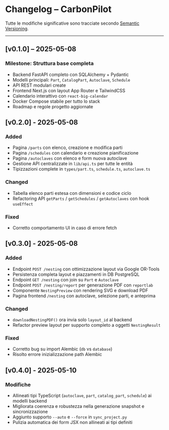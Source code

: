 # Changelog – CarbonPilot

Tutte le modifiche significative sono tracciate secondo [Semantic Versioning](https://semver.org/).

---

## [v0.1.0] – 2025-05-08
### Milestone: Struttura base completa
- Backend FastAPI completo con SQLAlchemy + Pydantic
- Modelli principali: `Part`, `CatalogPart`, `Autoclave`, `Schedule`
- API REST modulari create
- Frontend Next.js con layout App Router e TailwindCSS
- Calendario interattivo con `react-big-calendar`
- Docker Compose stabile per tutto lo stack
- Roadmap e regole progetto aggiornate

## [v0.2.0] - 2025-05-08

### Added
- Pagina `/parts` con elenco, creazione e modifica parti
- Pagina `/schedules` con calendario e creazione pianificazione
- Pagina `/autoclaves` con elenco e form nuova autoclave
- Gestione API centralizzate in `lib/api.ts` per tutte le entità
- Tipizzazioni complete in `types/part.ts`, `schedule.ts`, `autoclave.ts`

### Changed
- Tabella elenco parti estesa con dimensioni e codice ciclo
- Refactoring API `getParts` / `getSchedules` / `getAutoclaves` con hook `useEffect`

### Fixed
- Corretto comportamento UI in caso di errore fetch


## [v0.3.0] - 2025-05-08

### Added
- Endpoint `POST /nesting` con ottimizzazione layout via Google OR-Tools
- Persistenza completa layout e piazzamenti in DB PostgreSQL
- Endpoint `GET /nesting` con join su `Part` e `Autoclave`
- Endpoint `POST /nesting/report` per generazione PDF con `reportlab`
- Componente `NestingPreview` con rendering SVG e download PDF
- Pagina frontend `/nesting` con autoclave, selezione parti, e anteprima

### Changed
- `downloadNestingPDF()` ora invia solo `layout_id` al backend
- Refactor preview layout per supporto completo a oggetti `NestingResult`

### Fixed
- Corretto bug su import Alembic (`db` vs `database`)
- Risolto errore inizializzazione path Alembic

## [v0.4.0] - 2025-05-10
### Modifiche
- Allineati tipi TypeScript (`autoclave`, `part`, `catalog_part`, `schedule`) ai modelli backend
- Migliorata coerenza e robustezza nella generazione snapshot e sincronizzazione
- Aggiunto supporto `--auto` e `--force` in `sync_project.py`
- Pulizia automatica dei form JSX non allineati ai tipi definiti
